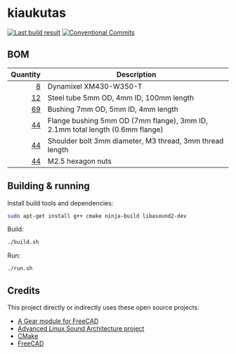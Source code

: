 # kiaukutas

[![Last build result](https://github.com/kikaitachi/kiaukutas/workflows/CI/badge.svg)](https://github.com/kikaitachi/kiaukutas/actions)
[![Conventional Commits](https://img.shields.io/badge/Conventional%20Commits-1.0.0-%23FE5196?logo=conventionalcommits&logoColor=white)](https://conventionalcommits.org)

## BOM

| Quantity | Description |
| -------: | ----------- |
| [8](https://emanual.robotis.com/docs/en/dxl/x/xm430-w350/) | Dynamixel XM430-W350-T |
| [12](https://www.aliexpress.com/item/1005006698491596.html) | Steel tube 5mm OD, 4mm ID, 100mm length |
| [69](https://www.aliexpress.com/item/1005005334158919.html) | Bushing 7mm OD, 5mm ID, 4mm length |
| [44](https://www.aliexpress.com/item/1005006209247166.html) | Flange bushing 5mm OD (7mm flange), 3mm ID, 2.1mm total length (0.6mm flange) |
| [44](https://www.aliexpress.com/item/1005004780963524.html) | Shoulder bolt 3mm diameter, M3 thread, 3mm thread length |
| [44](https://www.aliexpress.com/item/32977174437.html) | M2.5 hexagon nuts |

## Building & running

Install build tools and dependencies:
```bash
sudo apt-get install g++ cmake ninja-build libasound2-dev
```

Build:
```bash
./build.sh
```

Run:
```bash
./run.sh
```

## Credits

This project directly or indirectly uses these open source projects:
* [A Gear module for FreeCAD](https://github.com/looooo/freecad.gears)
* [Advanced Linux Sound Architecture project](https://www.alsa-project.org/alsa-doc/alsa-lib/)
* [CMake](https://cmake.org/cmake/help/git-master/)
* [FreeCAD](https://freecad-python-stubs.readthedocs.io/en/latest/autoapi/)
